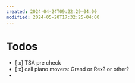 ```yaml
---
created: 2024-04-24T09:22:29-04:00
modified: 2024-05-20T17:32:25-04:00
---
```


# Todos

- [ x] TSA pre check
- [ x] call piano movers: Grand or Rex? or other?
-
